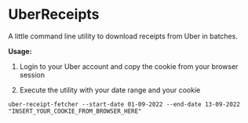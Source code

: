 # UberReceipts

A little command line utility to download receipts from Uber in batches.

**Usage:**

1. Login to your Uber account and copy the cookie from your browser session

2. Execute the utility with your date range and your cookie

```
uber-receipt-fetcher --start-date 01-09-2022 --end-date 13-09-2022 "INSERT_YOUR_COOKIE_FROM_BROWSER_HERE"
```
